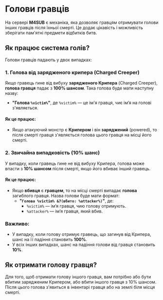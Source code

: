 # Голови гравців

На сервері **M4SUB** є механіка, яка дозволяє гравцям отримувати голови інших гравців після їхньої смерті. Це додає цікавість і можливість зберігати пам'ятні предмети відбитків битв.

## Як працює система голів?

Голови гравців падають у двох випадках:

### 1. **Голова від зарядженого крипера (Charged Creeper)**
Якщо гравець гине від вибуху **зарядженого Крипера** (Charged Creeper), **голова гравця** падає з **100% шансом**. Така голова буде мати наступну назву:
- **"Голова `%victim%`"**, де `%victim%` — це ім'я гравця, чиє ім’я на голові з'являється.

#### Як це працює:
- Якщо атакуючий монстр є **Крипером** і він **заряджений** (powered), то після смерті гравця з'являється голова цього гравця на місці його смерті.

### 2. **Звичайна випадковість (10% шанс)**
У випадку, коли гравець гине не від вибуху Крипера, голова може впасти з **10% шансом** після смерті, якщо його вбиває інший гравець.

#### Як це працює:
- Якщо **вбивця** є **гравцем**, то на місці смерті випадає **голова** загиблого гравця. Назва голови буде мати формат:
  - **"`Голова %victim% &7(вбито: %attacker%)`"**, де:
    - `%victim%` — ім’я гравця, чию голову отримують.
    - `%attacker%` — ім’я гравця, який вбив.

### Важливо:
- У випадку, коли голову отримує гравець, що загинув від Крипера, шанс на її падіння становить **100%**.
- У всіх інших випадках, шанс на падіння голови від гравця становить **10%**.

## Як отримати голову гравця?

Для того, щоб отримати голову іншого гравця, вам потрібно або бути вбитим зарядженим Крипером, або вбити іншого гравця з 10% шансом. Після цього голова з'явиться в інвентарі гравця або на землі біля місця смерті.